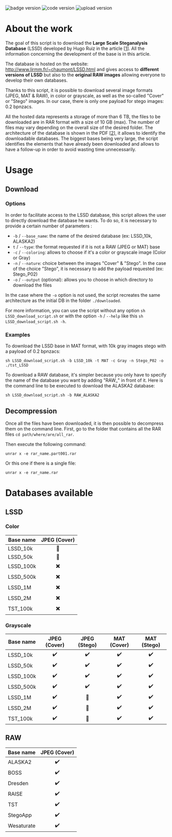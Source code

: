 ![badge version](https://img.shields.io/static/v1?style=plastic&label=Version&message=0.6&color=yellow)
![code version](https://img.shields.io/static/v1?style=plastic&label=Code&message=up-to-date&color=brightgreen)
![upload version](https://img.shields.io/static/v1?style=plastic&label=Upload&message=current&color=critical)

# About the work
The goal of this script is to download the **Large Scale Steganalysis Database** (LSSD) developed by Hugo Ruiz in the
article [[1]]. All the information concerning the development of the base is in this article.

The database is hosted on the website: http://www.lirmm.fr/~chaumont/LSSD.html and gives access to **different versions of LSSD** but
also to the **original RAW images** allowing everyone to develop their own databases.

Thanks to this script, it is possible to download several image formats (JPEG, MAT & RAW), in color or grayscale, as
well as the so-called "Cover" or "Stego" images. In our case, there is only one payload for stego images: 0.2 bpnzacs.
 
All the hosted data represents a storage of more than 6 TB, the files to be downloaded are in RAR format with a size
of 10 GB (max). The number of files may vary depending on the overall size of the desired folder. The architecture of
the database is shown in the PDF [[2]], it allows to identify the downloadable databases. The biggest bases being very
large, the script identifies the elements that have already been downloaded and allows to have a follow-up in order
to avoid wasting time unnecessarily.
 
# Usage
## Download
### Options
 In order to facilitate access to the LSSD database, this script allows the user to directly download the database he
wants. To do so, it is necessary to provide a certain number of parameters :
- `-b` / `--base_name`: the name of the desired database (ex: LSSD_10k, ALASKA2)
- `t` / `--type`: the format requested if it is not a RAW (JPEG or MAT) base
- `-c` / `--coloring`: allows to choose if it's a color or grayscale image (Color or Gray)
- `-n` / `--nature`: choice between the images "Cover" & "Stego". In the case of the choice "Stego", it is necessary
to add the payload requested (ex: Stego_P02)
- `-o` / `--output` (optional): allows you to choose in which directory to download the files

In the case where the `-o` option is not used, the script recreates the same architecture as the initial DB in the
folder `./downloaded`.

For more information, you can use the script without any option `sh LSSD_download_script.sh` or with the option
 `-h` / `--help` like this `sh LSSD_download_script.sh -h`.

### Examples
To download the LSSD base in MAT format, with 10k gray images stego with a payload of 0.2 bpnzacs:

    sh LSSD_download_script.sh -b LSSD_10k -t MAT -c Gray -n Stego_P02 -o ./tst_LSSD

To download a RAW database, it's simpler because you only have to specify the name of the database you want by adding
"RAW_" in front of it. Here is the command line to be executed to download the ALASKA2 database:

    sh LSSD_download_script.sh -b RAW_ALASKA2

## Decompression
Once all the files have been downloaded, it is then possible to decompress them on the command line. First, go to the
folder that contains all the RAR files `cd path/where/are/all_rar`.

Then execute the following command:

    unrar x -e rar_name.part001.rar

Or this one if there is a single file:

    unrar x -e rar_name.rar

# Databases available
## LSSD
### Color
| Base name 	|         JPEG (Cover)  	|
|-----------	|:---------------:	        |
| LSSD_10k  	|        :no_entry_sign: 	|
| LSSD_50k  	|        :no_entry_sign:   	|
| LSSD_100k 	| :heavy_multiplication_x: 	|
| LSSD_500k 	| :heavy_multiplication_x: 	|
| LSSD_1M   	| :heavy_multiplication_x: 	|
| LSSD_2M   	| :heavy_multiplication_x: 	|
| TST_100k  	| :heavy_multiplication_x: 	|

### Grayscale
| Base name 	|    JPEG (Cover)    	|    JPEG (Stego)    	|     MAT (Cover)    	|     MAT (Stego)    	|
|-----------	|:------------------:	|:------------------:	|:------------------:	|:------------------:	|
| LSSD_10k  	| :heavy_check_mark: 	| :heavy_check_mark: 	| :heavy_check_mark: 	| :heavy_check_mark: 	|
| LSSD_50k  	| :heavy_check_mark: 	| :heavy_check_mark: 	| :heavy_check_mark: 	| :heavy_check_mark: 	|
| LSSD_100k 	| :heavy_check_mark: 	| :heavy_check_mark: 	| :heavy_check_mark: 	| :heavy_check_mark: 	|
| LSSD_500k 	| :heavy_check_mark: 	| :heavy_check_mark: 	| :heavy_check_mark: 	| :heavy_check_mark: 	|
| LSSD_1M   	| :heavy_check_mark: 	|   :no_entry_sign:  	| :heavy_check_mark: 	| :heavy_check_mark: 	|
| LSSD_2M   	| :heavy_check_mark: 	|   :no_entry_sign:  	| :heavy_check_mark: 	| :heavy_check_mark: 	|
| TST_100k  	| :heavy_check_mark: 	|   :no_entry_sign:  	| :heavy_check_mark: 	| :heavy_check_mark: 	|

## RAW
| Base name  	|    JPEG (Cover)    	|
|------------	|:------------------:	|
| ALASKA2    	| :heavy_check_mark: 	|
| BOSS       	| :heavy_check_mark: 	|
| Dresden    	| :heavy_check_mark: 	|
| RAISE      	| :heavy_check_mark: 	|
| TST        	| :heavy_check_mark: 	|
| StegoApp   	| :heavy_check_mark: 	|
| Wesaturate 	| :heavy_check_mark: 	|

[1]: Creation_GrandeBase_Steganalyse_DL.pdf
[2]: DB_structure.pdf